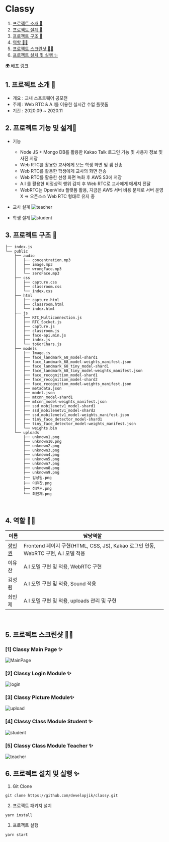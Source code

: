 # Classy

1. [프로젝트 소개 🚀](#1-프로젝트-소개-)
2. [프로젝트 설계 📍](#2-구현-목록-)
3. [프로젝트 구조 🌲](#3-프로젝트-구조-)
4. [역할 👋🏻](#4-역할-)
5. [프로젝트 스크린샷 ✍🏻](#5-프로젝트-제작-과정-)
6. [프로젝트 설치 및 실행 ✨](#6-프로젝트-설치-및-실행-)

[🌍 배포 링크](https://classroom-jik.herokuapp.com/)

## 1. 프로젝트 소개 🚀

- 개요 : 교내 소프트웨어 공모전
- 주제 : Web RTC & A.I를 이용한 실시간 수업 플랫폼
- 기간 : 2020.09 ~ 2020.11

## 2. 프로젝트 기능 및 설계📍

- 기능

  - Node JS + Mongo DB를 활용한 Kakao Talk 로그인 기능 및 사용자 정보 및 사진 저장
  - Web RTC를 활용한 교사에게 모든 학생 화면 및 캠 전송
  - Web RTC를 활용한 학생에게 교사의 화면 전송
  - Web RTC를 활용한 선생 화면 녹화 후 AWS S3에 저장
  - A.I 를 활용한 비정상적 행위 감지 후 Web RTC로 교사에게 메세지 전달
  - WebRTC는 OpenVidu 플랫폼 활용, 지금은 AWS 서버 비용 문제로 서버 운영 X ⇒ 오픈소스 Web RTC 형태로 유지 중

- 교사 설계
  ![teacher](https://user-images.githubusercontent.com/67889389/156940844-54e40a04-b9b5-4ea6-a3be-47de233ecc95.png)

- 학생 설계
  ![student](https://user-images.githubusercontent.com/67889389/156940842-cb1b96a4-61d7-4757-9a2b-feca669f826d.png)

## 3. 프로젝트 구조 🌲

```
├── index.js
└── public
    ├── audio
    │   ├── concentration.mp3
    │   ├── image.mp3
    │   ├── wrongFace.mp3
    │   └── zeroFace.mp3
    ├── css
    │   ├── capture.css
    │   ├── classroom.css
    │   └── index.css
    ├── html
    │   ├── capture.html
    │   ├── classroom.html
    │   └── index.html
    ├── js
    │   ├── RTC_Multiconnection.js
    │   ├── RTC_Socket.js
    │   ├── capture.js
    │   ├── classroom.js
    │   ├── face-api.min.js
    │   ├── index.js
    │   └── toKorChars.js
    ├── models
    │   ├── Image.js
    │   ├── face_landmark_68_model-shard1
    │   ├── face_landmark_68_model-weights_manifest.json
    │   ├── face_landmark_68_tiny_model-shard1
    │   ├── face_landmark_68_tiny_model-weights_manifest.json
    │   ├── face_recognition_model-shard1
    │   ├── face_recognition_model-shard2
    │   ├── face_recognition_model-weights_manifest.json
    │   ├── metadata.json
    │   ├── model.json
    │   ├── mtcnn_model-shard1
    │   ├── mtcnn_model-weights_manifest.json
    │   ├── ssd_mobilenetv1_model-shard1
    │   ├── ssd_mobilenetv1_model-shard2
    │   ├── ssd_mobilenetv1_model-weights_manifest.json
    │   ├── tiny_face_detector_model-shard1
    │   ├── tiny_face_detector_model-weights_manifest.json
    │   └── weights.bin
    └── uploads
        ├── unknown1.png
        ├── unknown10.png
        ├── unknown2.png
        ├── unknown3.png
        ├── unknown4.png
        ├── unknown5.png
        ├── unknown7.png
        ├── unknown8.png
        ├── unknown9.png
        ├── 김성원.png
        ├── 이유찬.png
        ├── 정인권.png
        └── 최인제.png
```

<br/>

## 4. 역할 👋🏻

| 이름                                    | 담당역할                                                                           |
| --------------------------------------- | ---------------------------------------------------------------------------------- |
| [정인권](https://github.com/developjik) | Frontend 페이지 구현(HTML, CSS, JS), Kakao 로그인 연동, WebRTC 구현, A.I 모델 적용 |
| 이유찬                                  | A.I 모델 구현 및 적용, WebRTC 구현                                                 |
| 김성원                                  | A.I 모델 구현 및 적용, Sound 적용                                                  |
| 최인제                                  | A.I 모델 구현 및 적용, uploads 관리 및 구현                                        |

<br/>

## 5. 프로젝트 스크린샷 ✍🏻

### [1] Classy Main Page ✨

![MainPage](https://user-images.githubusercontent.com/67889389/156941092-197692e0-8a66-4e88-ad14-d1edaed1877e.png)

### [2] Classy Login Module ✨

![login](https://user-images.githubusercontent.com/67889389/156941208-1bfd0417-07a1-45c0-8d55-00e4108a6500.png)

### [3] Classy Picture Module✨

![upload](https://user-images.githubusercontent.com/67889389/156941212-54ddd77b-0032-4c2a-9636-239dea794fdb.png)

### [4] Classy Class Module Student ✨

![student](https://user-images.githubusercontent.com/67889389/156941112-24aa0863-2629-431b-b20f-f0278c0e2d1d.jpg)

### [5] Classy Class Module Teacher ✨

![teacher](https://user-images.githubusercontent.com/67889389/156941115-418ff6a4-6a2d-4caa-87d6-04dc1203bf68.jpg)

## 6. 프로젝트 설치 및 실행 ✨

1. Git Clone

```plaintext
git clone https://github.com/developjik/classy.git
```

2. 프로젝트 패키지 설치

```plaintext
yarn install
```

3. 프로젝트 실행

```plaintext
yarn start
```
